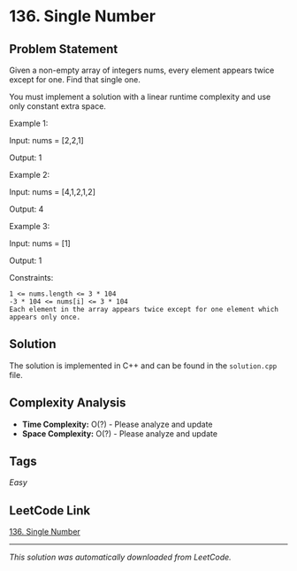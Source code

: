 # 136. Single Number

## Problem Statement

Given a non-empty array of integers nums, every element appears twice except for one. Find that single one.

You must implement a solution with a linear runtime complexity and use only constant extra space.

Example 1:

Input: nums = [2,2,1]

Output: 1

Example 2:

Input: nums = [4,1,2,1,2]

Output: 4

Example 3:

Input: nums = [1]

Output: 1

Constraints:

	1 <= nums.length <= 3 * 104
	-3 * 104 <= nums[i] <= 3 * 104
	Each element in the array appears twice except for one element which appears only once.

## Solution

The solution is implemented in C++ and can be found in the `solution.cpp` file.

## Complexity Analysis

- **Time Complexity:** O(?) - Please analyze and update
- **Space Complexity:** O(?) - Please analyze and update

## Tags

*Easy*

## LeetCode Link

[136. Single Number](https://leetcode.com/problems/single-number/)

---

*This solution was automatically downloaded from LeetCode.*
